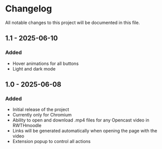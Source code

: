 # Changelog

All notable changes to this project will be documented in this file.

## 1.1 - 2025-06-10

### Added
- Hover animations for all buttons
- Light and dark mode

## 1.0 - 2025-06-08

### Added
- Initial release of the project
- Currently only for Chromium
- Ability to open and download .mp4 files for any Opencast video in RWTHmoodle
- Links will be generated automatically when opening the page with the video
- Extension popup to control all actions
